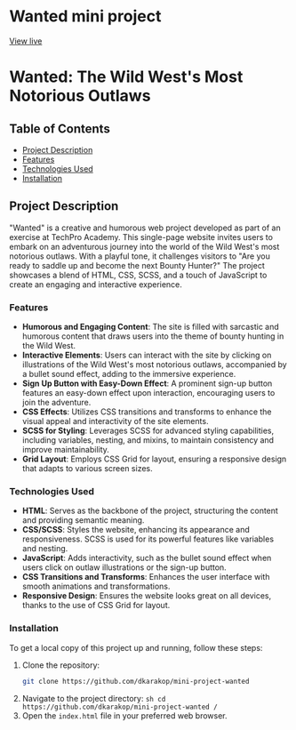 # Wanted mini project

[View live](https://dkarakop.github.io/mini-project-wanted/)

# Wanted: The Wild West's Most Notorious Outlaws

## Table of Contents

-   [Project Description](#project-description)
-   [Features](#features)
-   [Technologies Used](#technologies-used)
-   [Installation](#installation)

## Project Description

"Wanted" is a creative and humorous web project developed as part of an exercise at TechPro Academy. This single-page website invites users to embark on an adventurous journey into the world of the Wild West's most notorious outlaws. With a playful tone, it challenges visitors to "Are you ready to saddle up and become the next Bounty Hunter?" The project showcases a blend of HTML, CSS, SCSS, and a touch of JavaScript to create an engaging and interactive experience.

### Features

-   **Humorous and Engaging Content**: The site is filled with sarcastic and humorous content that draws users into the theme of bounty hunting in the Wild West.
-   **Interactive Elements**: Users can interact with the site by clicking on illustrations of the Wild West's most notorious outlaws, accompanied by a bullet sound effect, adding to the immersive experience.
-   **Sign Up Button with Easy-Down Effect**: A prominent sign-up button features an easy-down effect upon interaction, encouraging users to join the adventure.
-   **CSS Effects**: Utilizes CSS transitions and transforms to enhance the visual appeal and interactivity of the site elements.
-   **SCSS for Styling**: Leverages SCSS for advanced styling capabilities, including variables, nesting, and mixins, to maintain consistency and improve maintainability.
-   **Grid Layout**: Employs CSS Grid for layout, ensuring a responsive design that adapts to various screen sizes.

### Technologies Used

-   **HTML**: Serves as the backbone of the project, structuring the content and providing semantic meaning.
-   **CSS/SCSS**: Styles the website, enhancing its appearance and responsiveness. SCSS is used for its powerful features like variables and nesting.
-   **JavaScript**: Adds interactivity, such as the bullet sound effect when users click on outlaw illustrations or the sign-up button.
-   **CSS Transitions and Transforms**: Enhances the user interface with smooth animations and transformations.
-   **Responsive Design**: Ensures the website looks great on all devices, thanks to the use of CSS Grid for layout.

### Installation

To get a local copy of this project up and running, follow these steps:

1. Clone the repository:
    ```sh
    git clone https://github.com/dkarakop/mini-project-wanted
    ```
2. Navigate to the project directory:
   `sh
    cd https://github.com/dkarakop/mini-project-wanted
/
    `
3. Open the `index.html` file in your preferred web browser.
